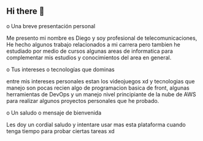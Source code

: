 ## Hi there 👋
o Una breve presentación personal

Me presento mi nombre es Diego y soy profesional de telecomunicaciones, He hecho algunos trabajo relacionados a mi carrera pero tambien he estudiado por medio de cursos algunas areas de informatica para complementar mis estudios y conocimientos del area en general.

o Tus intereses o tecnologías que dominas

entre mis intereses personales estan los videojuegos xd y tecnologias que manejo son pocas recien algo de programacion basica de front, algunas herramientas de DevOps y un manejo nivel principiante de la nube de AWS para realizar algunos proyectos personales que he probado.

o Un saludo o mensaje de bienvenida

Les doy un cordial saludo y intentare usar mas esta plataforma cuando tenga tiempo para probar ciertas tareas xd
<!--
**DiegoStudy/DiegoStudy** is a ✨ _special_ ✨ repository because its `README.md` (this file) appears on your GitHub profile.

Here are some ideas to get you started:

- 🔭 I’m currently working on ...
- 🌱 I’m currently learning ...
- 👯 I’m looking to collaborate on ...
- 🤔 I’m looking for help with ...
- 💬 Ask me about ...
- 📫 How to reach me: ...
- 😄 Pronouns: ...
- ⚡ Fun fact: ...
-->
